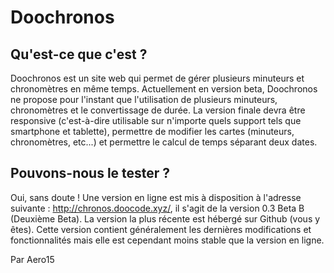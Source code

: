 # Doochronos

## Qu'est-ce que c'est ?
Doochronos est un site web qui permet de gérer plusieurs minuteurs et chronomètres en même temps. Actuellement en version beta, Doochronos ne propose pour l'instant que l'utilisation de plusieurs minuteurs, chronomètres et le convertissage de durée. La version finale devra être responsive (c'est-à-dire utilisable sur n'importe quels support tels que smartphone et tablette), permettre de modifier les cartes (minuteurs, chronomètres, etc...) et permettre le calcul de temps séparant deux dates.

## Pouvons-nous le tester ?
Oui, sans doute ! Une version en ligne est mis à disposition à l'adresse suivante : http://chronos.doocode.xyz/, il s'agit de la version 0.3 Beta B (Deuxième Beta). La version la plus récente est hébergé sur Github (vous y êtes). Cette version contient généralement les dernières modifications et fonctionnalités mais elle est cependant moins stable que la version en ligne.

Par Aero15
